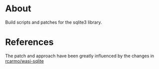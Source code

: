 # About

Build scripts and patches for the sqlite3 library.

# References

The patch and approach have been greatly influenced by the changes in [rcarmo/wasi-sqlite](https://github.com/rcarmo/wasi-sqlite)